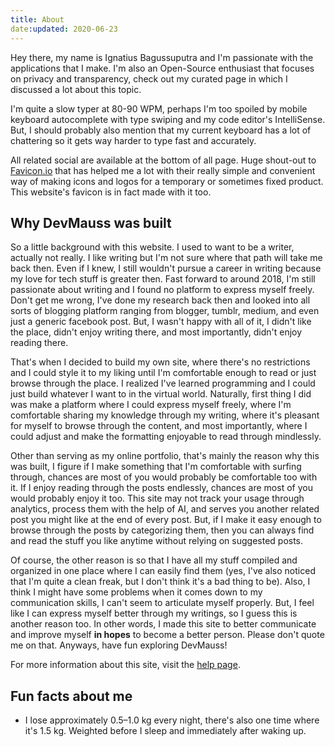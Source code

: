 ```yaml
---
title: About
date:updated: 2020-06-23
---
```


Hey there, my name is Ignatius Bagussuputra and I'm passionate with the applications that I make. I'm also an Open-Source enthusiast that focuses on privacy and transparency, check out my curated page in which I discussed a lot about this topic.

I'm quite a slow typer at 80-90 WPM, perhaps I'm too spoiled by mobile keyboard autocomplete with type swiping and my code editor's IntelliSense. But, I should probably also mention that my current keyboard has a lot of chattering so it gets way harder to type fast and accurately.

All related social are available at the bottom of all page. Huge shout-out to [Favicon.io](https://favicon.io/) that has helped me a lot with their really simple and convenient way of making icons and logos for a temporary or sometimes fixed product. This website's favicon is in fact made with it too.

## Why DevMauss was built

So a little background with this website. I used to want to be a writer, actually not really. I like writing but I'm not sure where that path will take me back then. Even if I knew, I still wouldn't pursue a career in writing because my love for tech stuff is greater then. Fast forward to around 2018, I'm still passionate about writing and I found no platform to express myself freely. Don't get me wrong, I've done my research back then and looked into all sorts of blogging platform ranging from blogger, tumblr, medium, and even just a generic facebook post. But, I wasn't happy with all of it, I didn't like the place, didn't enjoy writing there, and most importantly, didn't enjoy reading there.

That's when I decided to build my own site, where there's no restrictions and I could style it to my liking until I'm comfortable enough to read or just browse through the place. I realized I've learned programming and I could just build whatever I want to in the virtual world. Naturally, first thing I did was make a platform where I could express myself freely, where I'm comfortable sharing my knowledge through my writing, where it's pleasant for myself to browse through the content, and most importantly, where I could adjust and make the formatting enjoyable to read through mindlessly.

Other than serving as my online portfolio, that's mainly the reason why this was built, I figure if I make something that I'm comfortable with surfing through, chances are most of you would probably be comfortable too with it. If I enjoy reading through the posts endlessly, chances are most of you would probably enjoy it too. This site may not track your usage through analytics, process them with the help of AI, and serves you another related post you might like at the end of every post. But, if I make it easy enough to browse through the posts by categorizing them, then you can always find and read the stuff you like anytime without relying on suggested posts.

Of course, the other reason is so that I have all my stuff compiled and organized in one place where I can easily find them (yes, I've also noticed that I'm quite a clean freak, but I don't think it's a bad thing to be). Also, I think I might have some problems when it comes down to my communication skills, I can't seem to articulate myself properly. But, I feel like I can express myself better through my writings, so I guess this is another reason too. In other words, I made this site to better communicate and improve myself **in hopes** to become a better person. Please don't quote me on that. Anyways, have fun exploring DevMauss!

For more information about this site, visit the [help page](/help).

## Fun facts about me

- I lose approximately 0.5&ndash;1.0 kg every night, there's also one time where it's 1.5 kg. Weighted before I sleep and immediately after waking up.
